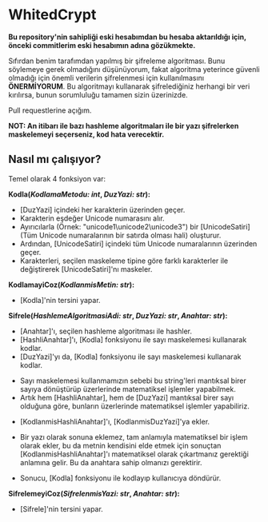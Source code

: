 # WhitedCrypt

**Bu repository'nin sahipliği eski hesabımdan bu hesaba aktarıldığı için, önceki commitlerim eski hesabımın adına gözükmekte.**

Sıfırdan benim tarafımdan yapılmış bir şifreleme algoritması. Bunu söylemeye gerek olmadığını düşünüyorum, fakat algoritma yeterince güvenli olmadığı için önemli verilerin şifrelenmesi için kullanılmasını **ÖNERMİYORUM**.
Bu algoritmayı kullanarak şifrelediğiniz herhangi bir veri kırılırsa, bunun sorumluluğu tamamen sizin üzerinizde.

Pull requestlerine açığım.

**NOT: An itibarı ile bazı hashleme algoritmaları ile bir yazı şifrelerken maskelemeyi seçerseniz, kod hata verecektir.**

## Nasıl mı çalışıyor?
Temel olarak 4 fonksiyon var:

**Kodla(*KodlamaMetodu: int*, *DuzYazi: str*):**
- [DuzYazi] içindeki her karakterin üzerinden geçer.
- Karakterin eşdeğer Unicode numarasını alır.
- Ayırıcılarla (Örnek: "unicode1\unicode2\unicode3") bir [UnicodeSatiri] (Tüm Unicode numaralarının bir satırda olması hali) oluşturur.
- Ardından, [UnicodeSatiri] içindeki tüm Unicode numaralarının üzerinden geçer.
- Karakterleri, seçilen maskeleme tipine göre farklı karakterler ile değiştirerek [UnicodeSatiri]'nı maskeler.

**KodlamayiCoz(*KodlanmisMetin: str*):**
- [Kodla]'nin tersini yapar.

**Sifrele(*HashlemeAlgoritmasiAdi: str*, *DuzYazi: str*, *Anahtar: str*):**
- [Anahtar]'ı, seçilen hashleme algoritması ile hashler.
- [HashliAnahtar]'ı, [Kodla] fonksiyonu ile sayı maskelemesi kullanarak kodlar.
- [DuzYazi]'yı da, [Kodla] fonksiyonu ile sayı maskelemesi kullanarak kodlar.
* Sayı maskelemesi kullanmamızın sebebi bu string'leri mantıksal birer sayıya dönüştürüp üzerlerinde matematiksel işlemler yapabilmek.
* Artık hem [HashliAnahtar], hem de [DuzYazi] mantıksal birer sayı olduğuna göre, bunların üzerlerinde matematiksel işlemler yapabiliriz.
- [KodlanmisHashliAnahtar]'ı, [KodlanmisDuzYazi]'ya ekler.
* Bir yazı olarak sonuna eklemez, tam anlamıyla matematiksel bir işlem olarak ekler, bu da metnin kendisini elde etmek için sonuçtan [KodlanmisHashliAnahtar]'ı matematiksel olarak çıkartmanız gerektiği anlamına gelir. Bu da anahtara sahip olmanızı gerektirir.
- Sonucu, [Kodla] fonksiyonu ile kodlayıp kullanıcıya döndürür.

**SifrelemeyiCoz(*SifrelenmisYazi: str*, *Anahtar: str*):**
- [Sifrele]'nin tersini yapar.
